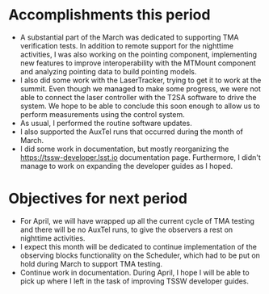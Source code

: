 # Accomplishments this period

* A substantial part of the March was dedicated to supporting TMA verification tests. In addition to remote support for the nighttime activities, I was also working on the pointing component, implementing new features to improve interoperability with the MTMount component and analyzing pointing data to build pointing models.
* I also did some work with the LaserTracker, trying to get it to work at the summit. Even though we managed to make some progress, we were not able to connect the laser controller with the T2SA software to drive the system. We hope to be able to conclude this soon enough to allow us to perform measurements using the control system.
* As usual, I performed the routine software updates.
* I also supported the AuxTel runs that occurred during the month of March.
* I did some work in documentation, but mostly reorganizing the https://tssw-developer.lsst.io documentation page. Furthermore, I didn't manage to work on expanding the developer guides as I hoped.

# Objectives for next period

* For April, we will have wrapped up all the current cycle of TMA testing and there will be no AuxTel runs, to give the observers a rest on nighttime activities.
* I expect this month will be dedicated to continue implementation of the observing blocks functionality on the Scheduler, which had to be put on hold during March to support TMA testing.
* Continue work in documentation. During April, I hope I will be able to pick up where I left in the task of improving TSSW developer guides.
